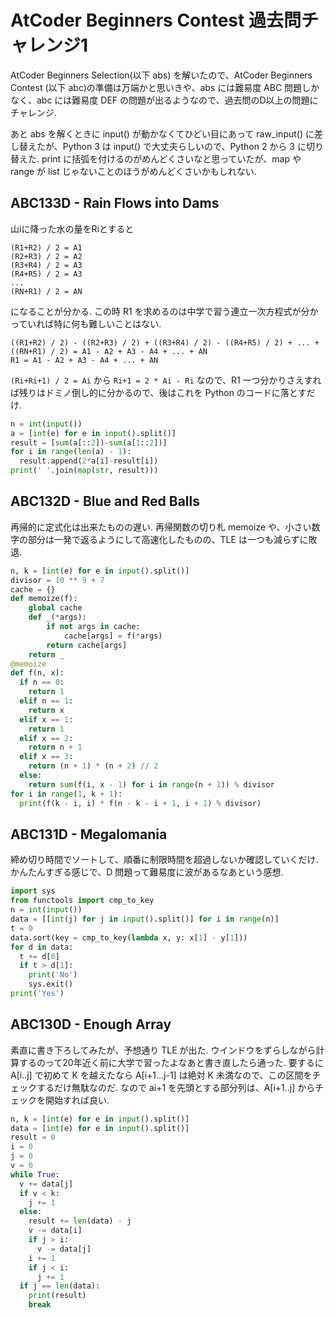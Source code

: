 # AtCoder Beginners Contest 過去問チャレンジ1

AtCoder Beginners Selection(以下 abs) を解いたので、AtCoder Beginners Contest (以下 abc)の準備は万端かと思いきや、abs には難易度 ABC 問題しかなく、abc には難易度 DEF の問題が出るようなので、過去問のD以上の問題にチャレンジ.

あと abs を解くときに input() が動かなくてひどい目にあって raw_input() に差し替えたが、Python 3 は input() で大丈夫らしいので、Python 2 から 3 に切り替えた. print に括弧を付けるのがめんどくさいなと思っていたが、map や range が list じゃないことのほうがめんどくさいかもしれない.

## ABC133D - Rain Flows into Dams

山iに降った水の量をRiとすると

```
(R1+R2) / 2 = A1
(R2+R3) / 2 = A2
(R3+R4) / 2 = A3
(R4+R5) / 2 = A3
...
(RN+R1) / 2 = AN
```

になることが分かる.
この時 R1 を求めるのは中学で習う連立一次方程式が分かっていれば特に何も難しいことはない.

```
((R1+R2) / 2) - ((R2+R3) / 2) + ((R3+R4) / 2) - ((R4+R5) / 2) + ... + ((RN+R1) / 2) = A1 - A2 + A3 - A4 + ... + AN
R1 = A1 - A2 + A3 - A4 + ... + AN
```

`(Ri+Ri+1) / 2 = Ai` から `Ri+1 = 2 * Ai - Ri` なので、R1 一つ分かりさえすれば残りはドミノ倒し的に分かるので、後はこれを Python のコードに落とすだけ.

```python
n = int(input())
a = [int(e) for e in input().split()]
result = [sum(a[::2])-sum(a[1::2])]
for i in range(len(a) - 1):
  result.append(2*a[i]-result[i])
print(' '.join(map(str, result)))
```

## ABC132D - Blue and Red Balls

再帰的に定式化は出来たものの遅い. 再帰関数の切り札 memoize や、小さい数字の部分は一発で返るようにして高速化したものの、TLE は一つも減らずに敗退.

```python
n, k = [int(e) for e in input().split()]
divisor = 10 ** 9 + 7
cache = {}
def memoize(f):
    global cache
    def _(*args):
        if not args in cache:
            cache[args] = f(*args)
        return cache[args]
    return _
@memoize
def f(n, x):
  if n == 0:
    return 1
  elif n == 1:
    return x
  elif x == 1:
    return 1
  elif x == 2:
    return n + 1
  elif x == 3:
    return (n + 1) * (n + 2) // 2
  else:
    return sum(f(i, x - 1) for i in range(n + 1)) % divisor
for i in range(1, k + 1):
  print(f(k - i, i) * f(n - k - i + 1, i + 1) % divisor)
```

## ABC131D - Megalomania

締め切り時間でソートして、順番に制限時間を超過しないか確認していくだけ. かんたんすぎる感じで、D 問題って難易度に波があるなあという感想.

```python
import sys
from functools import cmp_to_key
n = int(input())
data = [[int(j) for j in input().split()] for i in range(n)]
t = 0
data.sort(key = cmp_to_key(lambda x, y: x[1] - y[1]))
for d in data:
  t += d[0]
  if t > d[1]:
    print('No')
    sys.exit()
print('Yes')
```
## ABC130D - Enough Array

素直に書き下ろしてみたが、予想通り TLE が出た. ウインドウをずらしながら計算するのって20年近く前に大学で習ったよなあと書き直したら通った. 要するに A[i..j] で初めて K を越えたなら A[i+1...j-1] は絶対 K 未満なので、この区間をチェックするだけ無駄なのだ. なので ai+1 を先頭とする部分列は、A[i+1..j] からチェックを開始すれば良い.

```python
n, k = [int(e) for e in input().split()]
data = [int(e) for e in input().split()]
result = 0
i = 0
j = 0
v = 0
while True:
  v += data[j]
  if v < k:
    j += 1
  else:
    result += len(data) - j
    v -= data[i]
    if j > i:
      v -= data[j]
    i += 1
    if j < i:
      j += 1
  if j == len(data):
    print(result)
    break
```
